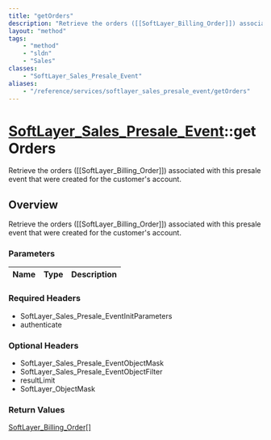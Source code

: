 ```yaml
---
title: "getOrders"
description: "Retrieve the orders ([[SoftLayer_Billing_Order]]) associated with this presale event that were created for the customer'... "
layout: "method"
tags:
    - "method"
    - "sldn"
    - "Sales"
classes:
    - "SoftLayer_Sales_Presale_Event"
aliases:
    - "/reference/services/softlayer_sales_presale_event/getOrders"
---
```

# [SoftLayer_Sales_Presale_Event](/reference/services/SoftLayer_Sales_Presale_Event)::getOrders

Retrieve the orders ([[SoftLayer_Billing_Order]]) associated with this presale event that were created for the customer's account.


## Overview 
Retrieve the orders ([[SoftLayer_Billing_Order]]) associated with this presale event that were created for the customer's account.

### Parameters 
|Name | Type | Description |
| --- | --- | --- |


### Required Headers
* SoftLayer_Sales_Presale_EventInitParameters
* authenticate

### Optional Headers
* SoftLayer_Sales_Presale_EventObjectMask
* SoftLayer_Sales_Presale_EventObjectFilter
* resultLimit
* SoftLayer_ObjectMask

### Return Values
<a href='/reference/datatypes/SoftLayer_Billing_Order'>SoftLayer_Billing_Order[] </a>

